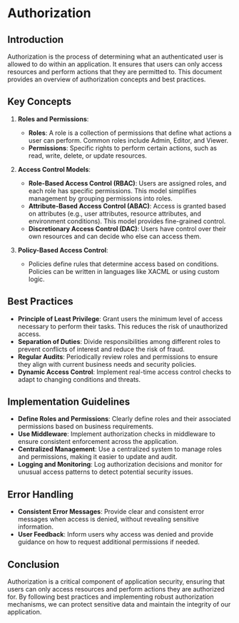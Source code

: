 # Authorization

## Introduction
Authorization is the process of determining what an authenticated user is allowed to do within an application. It ensures that users can only access resources and perform actions that they are permitted to. This document provides an overview of authorization concepts and best practices.

## Key Concepts

1. **Roles and Permissions**:
   - **Roles**: A role is a collection of permissions that define what actions a user can perform. Common roles include Admin, Editor, and Viewer.
   - **Permissions**: Specific rights to perform certain actions, such as read, write, delete, or update resources.

2. **Access Control Models**:
   - **Role-Based Access Control (RBAC)**: Users are assigned roles, and each role has specific permissions. This model simplifies management by grouping permissions into roles.
   - **Attribute-Based Access Control (ABAC)**: Access is granted based on attributes (e.g., user attributes, resource attributes, and environment conditions). This model provides fine-grained control.
   - **Discretionary Access Control (DAC)**: Users have control over their own resources and can decide who else can access them.

3. **Policy-Based Access Control**:
   - Policies define rules that determine access based on conditions. Policies can be written in languages like XACML or using custom logic.

## Best Practices

- **Principle of Least Privilege**: Grant users the minimum level of access necessary to perform their tasks. This reduces the risk of unauthorized access.
- **Separation of Duties**: Divide responsibilities among different roles to prevent conflicts of interest and reduce the risk of fraud.
- **Regular Audits**: Periodically review roles and permissions to ensure they align with current business needs and security policies.
- **Dynamic Access Control**: Implement real-time access control checks to adapt to changing conditions and threats.

## Implementation Guidelines

- **Define Roles and Permissions**: Clearly define roles and their associated permissions based on business requirements.
- **Use Middleware**: Implement authorization checks in middleware to ensure consistent enforcement across the application.
- **Centralized Management**: Use a centralized system to manage roles and permissions, making it easier to update and audit.
- **Logging and Monitoring**: Log authorization decisions and monitor for unusual access patterns to detect potential security issues.

## Error Handling

- **Consistent Error Messages**: Provide clear and consistent error messages when access is denied, without revealing sensitive information.
- **User Feedback**: Inform users why access was denied and provide guidance on how to request additional permissions if needed.

## Conclusion
Authorization is a critical component of application security, ensuring that users can only access resources and perform actions they are authorized for. By following best practices and implementing robust authorization mechanisms, we can protect sensitive data and maintain the integrity of our application.
